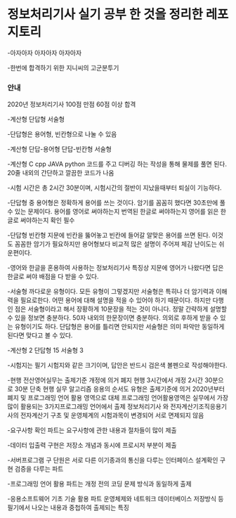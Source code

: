 # 정보처리기사 실기 공부 한 것을 정리한 레포지토리 
-아자아자 아자아자 아자아자 

-한번에 합격하기 위한 지니씨의 고군분투기 
### 안내 
2020년 정보처리기사  100점 만점 60점 이상 합격

-계산형
단답형
서술형

-단답형은 용어형, 빈칸형으로 나눌 수 있음

-계산형
단답-용어형
단답-빈칸형 
서술형

-계산형
 C cpp JAVA python 코드를 주고 디버깅 하는 작성을 통해 물제를 풀면 된다.
20줄 내외의 간단하고 깔끔한 코드가 나옴

-시험 시간은 총 2시간 30분이며, 시험시간의 절반이 지났을때부터 퇴실이 기능하다. 

-단답형 중 용어형은 정확하게 용어를 쓰는 것이다.
암기를 꼼꼼히 했다면 30초만에 풀수 있는 문제이다.
용어를 영어로 써야하는지 번역된 한글로 써야하는지 영어를 읽은 한글로 써야하는지 확인 필수

-단답형 빈칸형
지문에 빈칸을 뚫어놓고 빈칸에 들어갈 알맞은 용어를 쓰면 된다.
이것도 꼼꼼한 암기가 필요하지만 용어형보다 비교적 많은 설명이 주어져 체감 난이도는 쉬운편이다.

-영어와 한글을 혼용하여 사용하는 정보처리기사 특징상 지문에 영어가 나왔다면 답은 한글로 써야 배점을 다 받을 수 있다.

-서술형
까다로운 유형이다.
모든 유형이 그렇겠지만 서술형은 특히나 더 암기력과 이해력을 필요로한다.
어떤 용어에 대해 설명을 적을 수 있어야 하기 때문이다.
하지만 다행인 점은 서술형이라고 해서 장황하게 10문장을 적는 것이 아니다.
정말 간략하게 설명할 수 있을 정보면 충분하다.
50자 내외의 한문장이면 충분하다.
의외로 후하게 받을 수 있는 유형이기도 하다.
단답형은 용어를 틀리면 안되지만 서술형은 의미 파악만 동일하게 된다면 맞다고 볼 수 있다.

-계산형 2
단답형 15
서술형 3


-시험지는 필기 시험지와 같은 크기이며, 답안은 반드시 검은색 볼펜으로 작성해야한다.

-현행 전산영어실무는 출제기준 개정에 의거 폐지 
현행 3시간에서 개정 2시간 30분으로 30분 단축
현행 실무 알고리즘 응용의 순서도 유형은 출제기준에 의거 2020년부터 폐지
및 프로그래밍 언어 활용 영역으로 대체 
프로그래밍 언어활용영역은 실무에서 가장 많이 활용되는 3가지프로그래밍 언어에서 출제 
정보처리기사 와 전자계산기조직응용기사의 전자계산기 구초 및 운영체계의 시험과목이 변경되어 서로 면제되지 않음


-요구사항 확인 파트는
요구사항에 관한 내용과 절차들이 많이 제출

-데이터 입출력 구현은
저장소 개념과 동시에 프로시저 부분이 제출

-서버프로그램 구 단원은
서로 다른 이기종과의 통신을 다루는
인터페이스 설계확인 구현 검증을 다루는 파트 

-프로그래밍 언어 활용 파트는
개정 전의 코딩 문제 방식과 동일하게 출제

-응용소프트웨어 기초 기술 활용 파트
운영체제와 네트워크 데이터베이스 저장방식 등
필기에서 나오는 내용과 중첩하여 출제되는 특징
